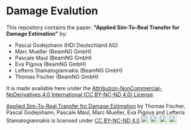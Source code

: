 # Damage Evalution

This repository contains the paper: __"Applied Sim-To-Real Transfer for Damage Estimation"__ by:
- Pascal Godejohann (HDI Deutschland AG)
- Marc Mueller (BeamNG GmbH)
- Pascale Maul (BeamNG GmbH)
- Eva Pigova (BeamNG GmbH)
- Lefteris Stamatogiannakis (BeamNG GmbH)
- Thomas Fischer (BeamNG GmbH)

It is made available here under the [Attribution-NonCommercial-NoDerivatives 4.0 International (CC BY-NC-ND 4.0) License](https://creativecommons.org/licenses/by-nc-nd/4.0/).


 <p xmlns:cc="http://creativecommons.org/ns#" xmlns:dct="http://purl.org/dc/terms/"><a property="dct:title" rel="cc:attributionURL" href="https://github.com/hdisysteme/DamageEvaluation">Applied Sim-To-Real Transfer fro Damage Estimation</a> by <span property="cc:attributionName">Thomas Fischer, Pascal Godejohann, Pascale Maul, Marc Mueller, Eva Pigova and Lefteris Stamatogiannakis</span> is licensed under <a href="http://creativecommons.org/licenses/by-nc-nd/4.0/?ref=chooser-v1" target="_blank" rel="license noopener noreferrer" style="display:inline-block;">CC BY-NC-ND 4.0<img style="height:22px!important;margin-left:3px;vertical-align:text-bottom;" src="https://mirrors.creativecommons.org/presskit/icons/cc.svg?ref=chooser-v1"><img style="height:22px!important;margin-left:3px;vertical-align:text-bottom;" src="https://mirrors.creativecommons.org/presskit/icons/by.svg?ref=chooser-v1"><img style="height:22px!important;margin-left:3px;vertical-align:text-bottom;" src="https://mirrors.creativecommons.org/presskit/icons/nc.svg?ref=chooser-v1"><img style="height:22px!important;margin-left:3px;vertical-align:text-bottom;" src="https://mirrors.creativecommons.org/presskit/icons/nd.svg?ref=chooser-v1"></a></p> 
